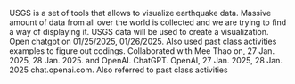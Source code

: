 USGS is a set of tools that allows to visualize earthquake data. Massive amount of data from all over the world is collected and we are trying to find a way of displaying it. USGS data will be used to create a visualization.
Open chatgpt on 01/25/2025, 01/26/2025. Also used past class activities examples to figure out codings. 
Collaborated with Mee Thao on, 27 Jan. 2025, 28 Jan. 2025. and OpenAI. ChatGPT. OpenAI, 27 Jan. 2025, 28 Jan. 2025 chat.openai.com. Also referred to past class activities
